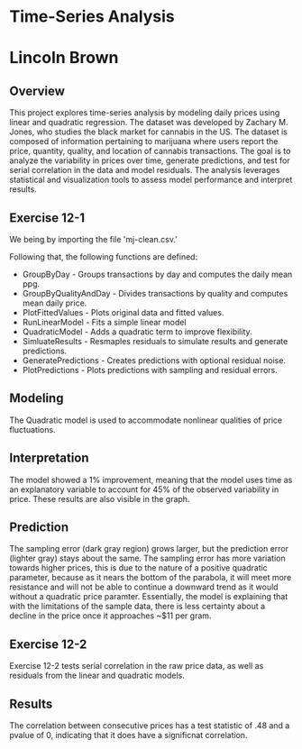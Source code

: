 # Time-Series Analysis
# Lincoln Brown

## Overview
This project explores time-series analysis by modeling daily prices using linear and quadratic regression. 
The dataset was developed by Zachary M. Jones, who studies the black market for cannabis in the US. 
The dataset is composed of information pertaining to marijuana where users report the price, quantity, quality, and location of cannabis transactions. 
The goal is to analyze the variability in prices over time, generate predictions, and test for serial correlation in the data and model residuals. 
The analysis leverages statistical and visualization tools to assess model performance and interpret results. 

## Exercise 12-1

We being by importing the file 'mj-clean.csv.' 

Following that, the following functions are defined: 
<ul>
  <li>GroupByDay - Groups transactions by day and computes the daily mean ppg.</li>
  <li>GroupByQualityAndDay - Divides transactions by quality and computes mean daily price.</li>
  <li>PlotFittedValues - Plots original data and fitted values. </li>
  <li>RunLinearModel - Fits a simple linear model</li>
  <li>QuadraticModel - Adds a quadratic term to improve flexibility.</li>
  <li>SimluateResults - Resmaples residuals to simulate results and generate predictions.</li>
  <li>GeneratePredictions - Creates predictions with optional residual noise.</li>
  <li>PlotPredictions - Plots predictions with sampling and residual errors.</li>
</ul>

## Modeling

The Quadratic model is used to accommodate nonlinear qualities of price fluctuations. 

## Interpretation

The model showed a 1% improvement, meaning that the model uses time as an explanatory variable to account for 45% of the observed variability in price. 
These results are also visible in the graph. 

## Prediction

The sampling error (dark gray region) grows larger, but the prediction error (lighter gray) stays about the same. 
The sampling error has more variation towards higher prices, this is due to the nature of a positive quadratic parameter, 
because as it nears the bottom of the parabola, it will meet more resistance and will not be able to continue a downward trend as it would without a quadratic price paramter. 
Essentially, the model is explaining that with the limitations of the sample data, there is less certainty about a decline in the price once it approaches ~$11 per gram.

## Exercise 12-2

Exercise 12-2 tests serial correlation in the raw price data, as well as residuals from the linear and quadratic models. 

## Results

The correlation between consecutive prices has a test statistic of .48 and a pvalue of 0, indicating that it does have a significnat correlation. 


